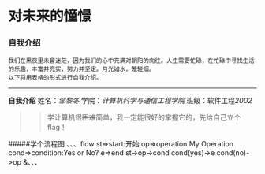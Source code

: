 # 对未来的憧憬
### 自我介绍
    我们在黑夜里未曾迷茫，因为我们的心中充满对朝阳的向往。人生需要忙碌，在忙碌中寻找生活的乐趣，丰富并充实，努力并坚定。月光如水，笼轻烟。
    以下将用表格的形式进行自我介绍。
-----
**自我介绍**
姓名：*邹黎冬*
学院：*计算机科学与通信工程学院*
班级：软件工程*2002*

>>学计算机很~~困难~~简单，我一定能很好的掌握它的，先给自己立个flag！

#####学个流程图
、、、flow
st=>start:开始
op=>operation:My Operation
cond=>condition:Yes or No?
e=>end
st->op->cond
cond(yes)->e
cond(no)->op
&、、、